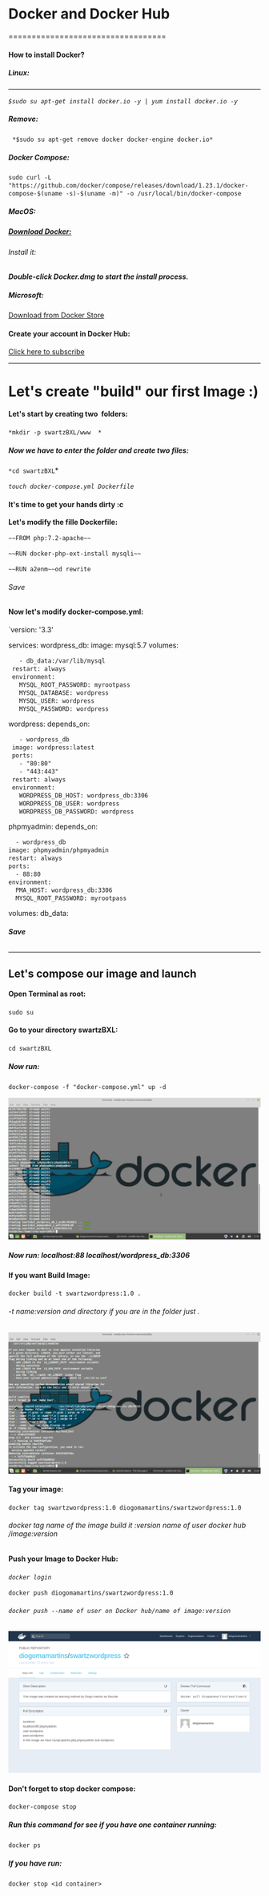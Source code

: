 # **Docker and Docker Hub**
==================================

#### How to install Docker?

##### Linux:
-------------------

  *`$sudo su apt-get install docker.io -y | yum install docker.io -y`*

##### Remove:

  `*$sudo su apt-get remove docker docker-engine docker.io*`



##### Docker Compose:

```
sudo curl -L "https://github.com/docker/compose/releases/download/1.23.1/docker-compose-$(uname -s)-$(uname -m)" -o /usr/local/bin/docker-compose
```



##### MacOS:

##### [Download Docker:](https://store.docker.com/editions/community/docker-ce-desktop-mac)

###### Install it:

***Double-click Docker.dmg to start the install process.***



##### Microsoft:

[ Download from Docker Store](https://store.docker.com/editions/community/docker-ce-desktop-windows)



#### Create your account in Docker Hub:

[Click here to subscribe](https://hub.docker.com/)



---

# Let's create "build" our first Image :)



#### Let's start by creating two  folders:

`*mkdir -p swartzBXL/www  *`



##### Now we have to enter the folder and create two files:

`*cd swartzBXL`*

*`touch docker-compose.yml Dockerfile`*



#### It's time to get your hands dirty :c

**Let's modify the fille Dockerfile:**

`~~FROM php:7.2-apache~~`

`~~RUN docker-php-ext-install mysqli~~`

`~~RUN a2enm~~od rewrite`

###### Save



#### Now let's modify  docker-compose.yml:

`version: '3.3'

services:
   wordpress_db:
     image: mysql:5.7
     volumes:

       - db_data:/var/lib/mysql
     restart: always
     environment:
       MYSQL_ROOT_PASSWORD: myrootpass
       MYSQL_DATABASE: wordpress
       MYSQL_USER: wordpress
       MYSQL_PASSWORD: wordpress

   wordpress:
     depends_on:

       - wordpress_db
     image: wordpress:latest
     ports:
       - "80:80"
       - "443:443"
     restart: always
     environment:
       WORDPRESS_DB_HOST: wordpress_db:3306
       WORDPRESS_DB_USER: wordpress
       WORDPRESS_DB_PASSWORD: wordpress

   phpmyadmin:
    depends_on:

      - wordpress_db
    image: phpmyadmin/phpmyadmin
    restart: always
    ports:
      - 88:80
    environment:
      PMA_HOST: wordpress_db:3306
      MYSQL_ROOT_PASSWORD: myrootpass

volumes:
    db_data:



###### ***Save***

---

## Let's compose our image and launch

#### Open Terminal as root:

`sudo su`

#### Go to your directory swartzBXL:

`cd swartzBXL`

##### Now run:

`docker-compose -f "docker-compose.yml" up -d`

![dockerRun](imgDocker/dockerRun.png)
##### Now run: localhost:88  localhost/wordpress_db:3306



#### If you want Build Image:

`docker build -t swartzwordpress:1.0 .`

###### -t name:version  and directory if you are in the folder just .

![dockerBuild](imgDocker/dockerBuild.png)

#### Tag your image:

`docker tag swartzwordpress:1.0 diogomamartins/swartzwordpress:1.0`

###### docker tag name of the image build it :version name of user docker hub /image:version

#### Push your Image to Docker Hub:



*`docker login`*

`docker push diogomamartins/swartzwordpress:1.0`

###### `docker push --name of user on Docker hub/name of image:version`

![dockerHUb](imgDocker/dockerHUb.png)



#### Don't forget to stop docker compose:

`docker-compose stop`

##### Run this command for see if you have one container running:

`docker ps`

##### If you have run:

`docker stop <id container>`


